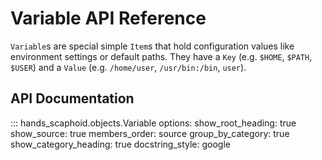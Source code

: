 # Variable API Reference

`Variable`s are special simple `Item`s that hold configuration values like environment settings or default paths. They have a `Key` (e.g. `$HOME`, `$PATH`, `$USER`) and a `Value` (e.g. `/home/user`, `/usr/bin:/bin`, `user`).

## API Documentation

::: hands_scaphoid.objects.Variable
    options:
      show_root_heading: true
      show_source: true
      members_order: source
      group_by_category: true
      show_category_heading: true
      docstring_style: google